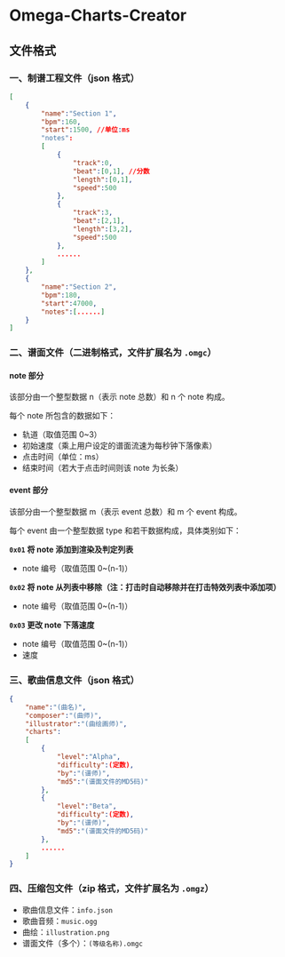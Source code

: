 # Omega-Charts-Creator

## 文件格式

### 一、制谱工程文件（json 格式）

```json
[
	{
		"name":"Section 1",
		"bpm":160,
		"start":1500, //单位:ms
		"notes":
		[
			{
				"track":0,
				"beat":[0,1], //分数
				"length":[0,1],
				"speed":500
			},
			{
				"track":3,
				"beat":[2,1],
				"length":[3,2],
				"speed":500
			},
			......
		]
	},
	{
		"name":"Section 2",
		"bpm":180,
		"start":47000,
		"notes":[......]
	}
]
```

### 二、谱面文件（二进制格式，文件扩展名为 `.omgc`）

#### note 部分

该部分由一个整型数据 n（表示 note 总数）和 n 个 note 构成。

每个 note 所包含的数据如下：

- 轨道（取值范围 0~3）
- 初始速度（乘上用户设定的谱面流速为每秒钟下落像素）
- 点击时间（单位：ms）
- 结束时间（若大于点击时间则该 note 为长条）

#### event 部分

该部分由一个整型数据 m（表示 event 总数）和 m 个 event 构成。

每个 event 由一个整型数据 type 和若干数据构成，具体类别如下：

**`0x01` 将 note 添加到渲染及判定列表**

- note 编号（取值范围 0~(n-1)）

**`0x02` 将 note 从列表中移除（注：打击时自动移除并在打击特效列表中添加项）**

- note 编号（取值范围 0~(n-1)）

**`0x03` 更改 note 下落速度**

- note 编号（取值范围 0~(n-1)）
- 速度

### 三、歌曲信息文件（json 格式）

```json
{
	"name":"(曲名)",
	"composer":"(曲师)",
	"illustrator":"(曲绘画师)",
	"charts":
	[
		{
			"level":"Alpha",
			"difficulty":(定数),
			"by":"(谱师)",
			"md5":"(谱面文件的MD5码)"
		},
		{
			"level":"Beta",
			"difficulty":(定数),
			"by":"(谱师)",
			"md5":"(谱面文件的MD5码)"
		},
		......
	]
}
```

### 四、压缩包文件（zip 格式，文件扩展名为 `.omgz`）

- 歌曲信息文件：`info.json`
- 歌曲音频：`music.ogg`
- 曲绘：`illustration.png`
- 谱面文件（多个）：`(等级名称).omgc`
